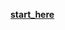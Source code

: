 
**[start_here](./api_management/openid_connect/oidc_azure/identity_platform/oidc_microsoft_identity_platform.md)**
